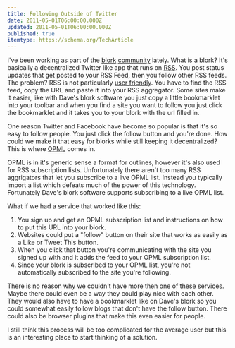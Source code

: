 ```yaml
---
title: Following Outside of Twitter
date: 2011-05-01T06:00:00.000Z
updated: 2011-05-01T06:00:00.000Z
published: true
itemtype: https://schema.org/TechArticle
---
```


I've been working as part of the [blork](http://scripting.com/stories/2011/04/05/gettingStartedWithBlork.html) [community](https://groups.google.com/group/ec2-for-poets) lately.  What is a blork?  It's basically a decentralized Twitter like app that runs on [RSS](http://cyber.law.harvard.edu/rss/rss.html#whatIsRss).  You post status updates that get posted to your RSS Feed, then you follow other RSS feeds.  The problem? RSS is not particularly [user friendly](http://techcrunch.com/2010/09/13/rss-is-not-not-not-not-not-dead/).  You have to find the RSS feed, copy the URL and paste it into your RSS aggregator. Some sites make it easier, like with Dave's blork software you just copy a little bookmarklet into your toolbar and when you find a site you want to follow you just click the bookmarklet and it takes you to your blork with the url filled in.

One reason Twitter and Facebook have become so popular is that it's so easy to follow people.  You just click the follow button and you're done.  How could we make it that easy for blorks while still keeping it decentralized?  This is where [OPML](http://www.opml.org/spec2#subscriptionLists) comes in.

OPML is in it's generic sense a format for outlines, however it's also used for RSS subscription lists.  Unfortunately there aren't too many RSS aggrigators that let you subscribe to a live OPML list.  Instead you typically import a list which defeats much of the power of this technology.  Fortunately Dave's blork software supports subscribing to a live OPML list.

What if we had a service that worked like this:

1. You sign up and get an OPML subscription list and instructions on how to put this URL into your blork.
2. Websites could put a "follow" button on their site that works as easily as a Like or Tweet This button.
3. When you click that button you're communicating with the site you signed up with and it adds the feed to your OPML subscription list.
4. Since  your blork is subscribed to your OPML list, you're not automatically subscribed to the site you're following.

There is no reason why we couldn't have more then one of these services.  Maybe there could even be a way they could play nice with each other.  They would also have to have a bookmarklet like on Dave's blork so you could somewhat easily follow blogs that don't have the follow button.  There could also be browser plugins that make this even easier for people.

I still think this process will be too complicated for the average user but this is an interesting place to start thinking of a solution.

